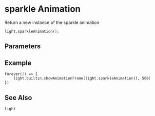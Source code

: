# sparkle Animation

Return a new instance of the sparkle animation

```sig
light.sparkleAnimation();
```

## Parameters


## Example

```blocks
forever(() => {
    light.builtin.showAnimationFrame(light.sparkleAnimation(), 500)
})
```

## See Also

```package
light
```
